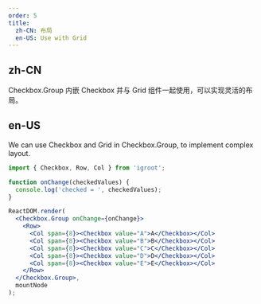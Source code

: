 ```yaml
---
order: 5
title:
  zh-CN: 布局
  en-US: Use with Grid
---
```


## zh-CN

Checkbox.Group 内嵌 Checkbox 并与 Grid 组件一起使用，可以实现灵活的布局。

## en-US

We can use Checkbox and Grid in Checkbox.Group, to implement complex layout.

````jsx
import { Checkbox, Row, Col } from 'igroot';

function onChange(checkedValues) {
  console.log('checked = ', checkedValues);
}

ReactDOM.render(
  <Checkbox.Group onChange={onChange}>
    <Row>
      <Col span={8}><Checkbox value="A">A</Checkbox></Col>
      <Col span={8}><Checkbox value="B">B</Checkbox></Col>
      <Col span={8}><Checkbox value="C">C</Checkbox></Col>
      <Col span={8}><Checkbox value="D">D</Checkbox></Col>
      <Col span={8}><Checkbox value="E">E</Checkbox></Col>
    </Row>
  </Checkbox.Group>,
  mountNode
);
````
